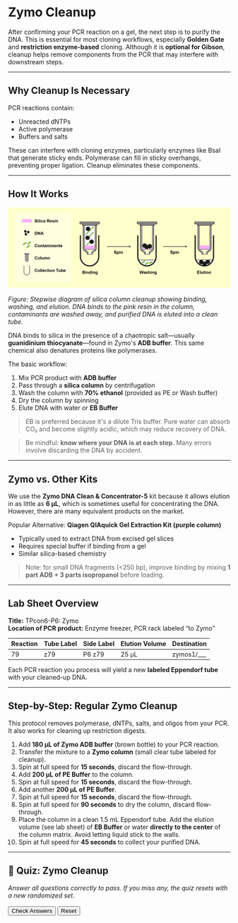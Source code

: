 # Zymo Cleanup

After confirming your PCR reaction on a gel, the next step is to purify the DNA. This is essential for most cloning workflows, especially **Golden Gate** and **restriction enzyme-based** cloning. Although it is **optional for Gibson**, cleanup helps remove components from the PCR that may interfere with downstream steps.

---

## Why Cleanup Is Necessary

PCR reactions contain:

- Unreacted dNTPs
- Active polymerase
- Buffers and salts

These can interfere with cloning enzymes, particularly enzymes like BsaI that generate sticky ends. Polymerase can fill in sticky overhangs, preventing proper ligation. Cleanup eliminates these components.

---

## How It Works

![A schematic showing silica column DNA purification. In the binding step, DNA and contaminants are shown entering the column and contacting a pink silica resin. After spinning, contaminants are washed away and DNA remains bound. A second spin after ethanol wash further clears the column. In the final elution step, DNA is released from the resin into the collection tube. A legend shows icons representing silica resin (pink), DNA (black dots), contaminants (green bars), column, and collection tube.](../images/zymo_cleanup_steps.png)

*Figure: Stepwise diagram of silica column cleanup showing binding, washing, and elution. DNA binds to the pink resin in the column, contaminants are washed away, and purified DNA is eluted into a clean tube.*

DNA binds to silica in the presence of a chaotropic salt—usually **guanidinium thiocyanate**—found in Zymo's **ADB buffer**. This same chemical also denatures proteins like polymerases.

The basic workflow:

1. Mix PCR product with **ADB buffer**
2. Pass through a **silica column** by centrifugation
3. Wash the column with **70% ethanol** (provided as PE or Wash buffer)
4. Dry the column by spinning
5. Elute DNA with water or **EB Buffer**

> EB is preferred because it's a dilute Tris buffer. Pure water can absorb CO₂ and become slightly acidic, which may reduce recovery of DNA.

> Be mindful: **know where your DNA is at each step.** Many errors involve discarding the DNA by accident.

---

## Zymo vs. Other Kits

We use the **Zymo DNA Clean & Concentrator-5** kit because it allows elution in as little as **6 µL**, which is sometimes useful for concentrating the DNA. However, there are many equivalent products on the market.

Popular Alternative: **Qiagen QIAquick Gel Extraction Kit (purple column)**  

- Typically used to extract DNA from excised gel slices  
- Requires special buffer if binding from a gel  
- Similar silica-based chemistry

> Note: for small DNA fragments (<250 bp), improve binding by mixing **1 part ADB + 3 parts isopropanol** before loading.

---

## Lab Sheet Overview

**Title:** TPcon6-P6: Zymo  
**Location of PCR product:** Enzyme freezer, PCR rack labeled “to Zymo”

| Reaction | Tube Label | Side Label | Elution Volume | Destination      |
|----------|------------|------------|----------------|------------------|
| 79       | z79        | P6 z79     | 25 µL          | zymos1/___       |

Each PCR reaction you process will yield a new **labeled Eppendorf tube** with your cleaned-up DNA.

---

## Step-by-Step: Regular Zymo Cleanup

This protocol removes polymerase, dNTPs, salts, and oligos from your PCR. It also works for cleaning up restriction digests.

1. Add **180 µL of Zymo ADB buffer** (brown bottle) to your PCR reaction.
2. Transfer the mixture to a **Zymo column** (small clear tube labeled for cleanup).
3. Spin at full speed for **15 seconds**, discard the flow-through.
4. Add **200 µL of PE Buffer** to the column.
5. Spin at full speed for **15 seconds**, discard the flow-through.
6. Add another **200 µL of PE Buffer**.
7. Spin at full speed for **15 seconds**, discard the flow-through.
8. Spin at full speed for **90 seconds** to dry the column, discard flow-through.
9. Place the column in a clean 1.5 mL Eppendorf tube. Add the elution volume (see lab sheet) of **EB Buffer** or water **directly to the center** of the column matrix. Avoid letting liquid stick to the walls.  
10. Spin at full speed for **45 seconds** to collect your purified DNA.

---

## 🧪 Quiz: Zymo Cleanup

<p><em>Answer all questions correctly to pass. If you miss any, the quiz resets with a new randomized set.</em></p>

<div id="cleanup_quiz_container"></div>

<div style="margin-top:1rem;">
  <button type="button" id="cleanup_check_btn">Check Answers</button>
  <button type="button" id="cleanup_reset_btn">Reset</button>
  <span id="cleanup_quiz_status" style="margin-left:0.75rem;"></span>
</div>

<script>
(function () {
  const bank = [
    {
      topic: 'Why Cleanup',
      variants: [
        { text: "PCR cleanup removes enzymes, salts, and nucleotides that could inhibit restriction or ligation steps.", answer: true },
        { text: "Cleanup ensures that BsaI and ligase function properly in Golden Gate Assembly.", answer: true },
        { text: "Polymerase in unpurified PCR can fill sticky ends and block cloning.", answer: true },
        { text: "Cleanup improves downstream reactions by eliminating interfering reagents.", answer: true },
        { text: "Cleanup converts DNA into RNA for better cloning efficiency.", answer: false },
        { text: "Cleanup shortens DNA fragments for easier ligation.", answer: false },
        { text: "Cleanup increases the fluorescence intensity of the DNA.", answer: false },
        { text: "Cleanup is done to make DNA supercoiled for transformation.", answer: false }
      ]
    },
    {
      topic: 'ADB Buffer Chemistry',
      variants: [
        { text: "ADB buffer contains guanidinium thiocyanate, a chaotropic salt that promotes DNA binding to silica.", answer: true },
        { text: "Guanidinium thiocyanate denatures proteins and helps DNA adhere to the column.", answer: true },
        { text: "DNA binds to silica only in the presence of chaotropic salts like guanidinium thiocyanate.", answer: true },
        { text: "ADB buffer both denatures polymerase and promotes DNA-silica binding.", answer: true },
        { text: "ADB buffer contains sodium bicarbonate to neutralize the DNA sample.", answer: false },
        { text: "ADB buffer contains urea, which dissolves DNA for easier elution.", answer: false },
        { text: "DNA binds to silica in pure water without any salts present.", answer: false },
        { text: "After eluting the column with ADB Buffer your DNA is in the collection tube.", answer: false }
      ]
    },
    {
      topic: 'Elution and Yield',
      variants: [
        { text: "DNA elutes from the silica membrane when low-salt buffer or water disrupts the DNA–silica interaction.", answer: true },
        { text: "Eluting with EB buffer helps maintain pH and improve recovery.", answer: true },
        { text: "After the elution step, your DNA is in the collection tube", answer: true },
        { text: "After the PE wash and final spin, all that remains on the column is pure DNA.", answer: true },
        { text: "DNA elution efficiency increases if the column is left wet with ethanol.", answer: false },
        { text: "Eluting with ADB buffer helps maintain pH and improve recovery.", answer: false },
        { text: "Eluting with PE buffer helps maintain pH and improve recovery.", answer: false },
        { text: "DNA is eluted with a high-salt buffer to disrupt the anion exchange column.", answer: false }
      ]
    }
  ];

  const container = document.getElementById('cleanup_quiz_container');
  const statusEl = document.getElementById('cleanup_quiz_status');
  const checkBtn = document.getElementById('cleanup_check_btn');
  const resetBtn = document.getElementById('cleanup_reset_btn');

  let currentSet = [];

  function pickOnePerTopic() {
    return bank.map(topic => {
      const v = topic.variants[Math.floor(Math.random() * topic.variants.length)];
      return { topic: topic.topic, text: v.text, answer: v.answer };
    });
  }

  function shuffle(arr) {
    for (let i = arr.length - 1; i > 0; i--) {
      const j = Math.floor(Math.random() * (i + 1));
      [arr[i], arr[j]] = [arr[j], arr[i]];
    }
    return arr;
  }

  function renderQuiz() {
    container.innerHTML = '';
    statusEl.textContent = '';
    checkBtn.disabled = false;
    resetBtn.textContent = 'Reset';

    currentSet = shuffle(pickOnePerTopic());

    currentSet.forEach((q, idx) => {
      const qId = `cleanup_q${idx + 1}`;
      const block = document.createElement('div');
      block.className = 'cleanup-quiz-item';
      block.style.margin = '0.75rem 0';

      const h = document.createElement('h4');
      h.textContent = `${idx + 1}. ${q.text}`;
      h.style.margin = '0 0 0.35rem 0';
      block.appendChild(h);

      const trueId = `${qId}_true`;
      const falseId = `${qId}_false`;

      const trueLbl = document.createElement('label');
      trueLbl.style.marginRight = '1rem';
      trueLbl.innerHTML = `<input type="radio" name="${qId}" id="${trueId}" value="true"> True`;
      block.appendChild(trueLbl);

      const falseLbl = document.createElement('label');
      falseLbl.innerHTML = `<input type="radio" name="${qId}" id="${falseId}" value="false"> False`;
      block.appendChild(falseLbl);

      const feedback = document.createElement('p');
      feedback.id = `${qId}_res`;
      feedback.style.margin = '0.35rem 0 0 0';
      block.appendChild(feedback);

      container.appendChild(block);
    });
  }

  function checkAnswers() {
    let allAnswered = true;
    let allCorrect = true;

    currentSet.forEach((q, idx) => {
      const qId = `cleanup_q${idx + 1}`;
      const chosen = container.querySelector(`input[name="${qId}"]:checked`);
      const feedback = document.getElementById(`${qId}_res`);
      if (!chosen) {
        allAnswered = false;
        feedback.textContent = 'Please choose True or False.';
        return;
      }
      const val = chosen.value === 'true';
      const correct = (val === q.answer);
      allCorrect = allCorrect && correct;
      feedback.textContent = correct ? '✅ Correct' : '❌ Incorrect';
    });

    if (!allAnswered) {
      statusEl.textContent = 'Answer all questions before submitting.';
      return;
    }

    if (allCorrect) {
      statusEl.textContent = '✅ Passed';
      if (typeof progressManager !== 'undefined') {
        progressManager.addCompletion('cleanup_q1', 'correct');
        progressManager.addCompletion('cleanup_q2', 'correct');
        progressManager.addCompletion('cleanup_q3', 'correct');
      }
    } else {
      statusEl.textContent = '❌ One or more answers were incorrect. Review the feedback below, then click "New set" to try again.';
      container.querySelectorAll('input[type="radio"]').forEach(el => { el.disabled = true; });
      checkBtn.disabled = true;
      resetBtn.textContent = 'New set';
      resetBtn.focus();
    }
  }

  statusEl.setAttribute('aria-live', 'polite');
  document.getElementById('cleanup_check_btn').addEventListener('click', checkAnswers);
  document.getElementById('cleanup_reset_btn').addEventListener('click', renderQuiz);
  renderQuiz();
})();
</script>
<!-- 
----

## 🎥 Watch Before Lab

Watch the Zymo cleanup tutorial video before coming to lab.

<iframe width="560" height="315" src="https://www.youtube.com/embed/gKHO0HHPsXg" frameborder="0" allowfullscreen></iframe> -->
